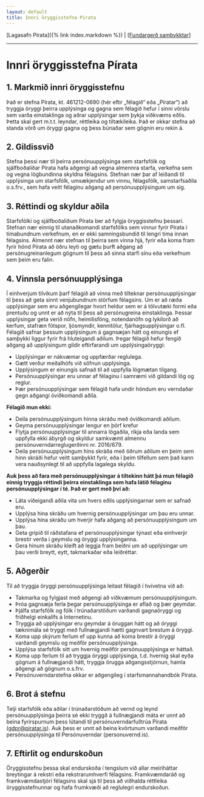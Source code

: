 ```yaml
---
layout: default
title: Innri öryggisstefna Pírata
---
```


[Lagasafn Pírata]({% link index.markdown %}) \| [[Fundargerð samþykktar]](https://github.com/piratar/Skjalasafn/blob/master/Fundargerdir/Nefndir/Framkvaemdarad/2020/2020-02-25.md)

***

# Innri öryggisstefna Pírata

## 1. Markmið innri öryggisstefnu

Það er stefna Pírata, kt. 461212-0690 (hér eftir „félagið“ eða „Píratar“) að tryggja öryggi þeirra upplýsinga og gagna sem félagið hefur í sinni vörslu sem varða einstaklinga og aðrar upplýsingar sem þykja viðkvæms eðlis. Þetta skal gert m.t.t. leyndar, réttleika og tiltækileika. Það er okkar stefna að standa vörð um öryggi gagna og þess búnaðar sem gögnin eru rekin á.

## 2. Gildissvið

Stefna þessi nær til þeirra persónuupplýsinga sem starfsfólk og sjálfboðaliðar Pírata hafa aðgengi að vegna almennra starfa, verkefna sem og vegna lögbundinna skyldna félagsins. Stefnan nær þar af leiðandi til upplýsinga um starfsfólk, umsækjendur um vinnu, félagsfólk, samstarfsaðila o.s.frv., sem hafa veitt félaginu aðgang að persónuupplýsingum um sig.

## 3. Réttindi og skyldur aðila

Starfsfólki og sjálfboðaliðum Pírata ber að fylgja öryggisstefnu þessari. Stefnan nær einnig til utanaðkomandi starfsfólks sem vinnur fyrir Pírata í tímabundnum verkefnum, en er ekki samningsbundið til lengri tíma innan félagsins. Almennt nær stefnan til þeirra sem vinna hjá, fyrir eða koma fram fyrir hönd Pírata að öðru leyti og gætu þurft aðgang að persónugreinanlegum gögnum til þess að sinna starfi sínu eða verkefnum sem þeim eru falin.

## 4. Vinnsla persónuupplýsinga

Í einhverjum tilvikum þarf félagið að vinna með tilteknar persónuupplýsingar til þess að geta sinnt venjubundnum störfum félagsins. Um er að ræða upplýsingar sem eru aðgengilegar hvort heldur sem er á tölvutæki formi eða prentuðu og unnt er að nýta til þess að persónugreina einstaklinga. Þessar upplýsingar geta verið nöfn, heimilisföng, notendanöfn og lykilorð að kerfum, stafræn fótspor, ljósmyndir, kennitölur, fjárhagsupplýsingar o.fl. Félagið safnar þessum upplýsingum á gagnsæjan hátt og einungis ef samþykki liggur fyrir frá hluteigandi aðilum. Þegar félagið hefur fengið aðgang að upplýsingum gildir eftirfarandi um upplýsingaöryggi:

* Upplýsingar er nákvæmar og uppfærðar reglulega.
* Gætt verður meðalhófs við söfnun upplýsinga.
* Upplýsingum er einungis safnað til að uppfylla lögmætan tilgang.
* Persónuupplýsingar eru unnar af félaginu í samræmi við gildandi lög og reglur.
* Þær persónuupplýsingar sem félagið hafa undir höndum eru verndaðar gegn aðgangi óviðkomandi aðila.

**Félagið mun ekki:**

* Deila persónuupplýsingum hinna skráðu með óviðkomandi aðilum.
* Geyma persónuupplýsingar lengur en þörf krefur
* Flytja persónuupplýsingar til annarra lögaðila, ríkja eða landa sem uppfylla ekki ábyrgð og skyldur samkvæmt almennu persónuverndarreglugerðinni nr. 2016/679.
* Deila persónuupplýsingum hins skráða með öðrum aðilum en þeim sem hinn skráði hefur veitt samþykkt fyrir, eða í þeim tilfellum sem það kann vera nauðsynlegt til að uppfylla lagalega skyldu.

**Auk þess að fara með persónuupplýsingar á tiltekinn hátt þá mun félagið einnig tryggja réttindi þeirra einstaklinga sem hafa látið félaginu persónuupplýsingar í té. Það er gert með því að:**

* Láta viðeigandi aðila vita um hvers eðlis upplýsingarnar sem er safnað eru.
* Upplýsa hina skráðu um hvernig persónuupplýsingar um þau eru unnar.
* Upplýsa hina skráðu um hverjir hafa aðgang að persónuupplýsingum um þau.
* Geta gripið til ráðstafana ef persónuupplýsingar týnast eða einhverjir brestir verða í geymslu og öryggi upplýsinganna.
* Gera hinum skráðu kleift að leggja fram beiðni um að upplýsingar um þau verði breytt, eytt, takmarkaðar eða leiðréttar.

## 5. Aðgerðir

Til að tryggja öryggi persónuupplýsinga leitast félagið í hvívetna við að:

* Takmarka og fylgjast með aðgengi að viðkvæmum persónuupplýsingum.
* Þróa gagnsæja ferla þegar persónuupplýsinga er aflað og þær geymdar.
* Þjálfa starfsfólk og fólk í trúnaðarstöðum varðandi gagnaöryggi og friðhelgi einkalífs á Internetinu.
* Tryggja að upplýsingar eru geymdar á öruggan hátt og að öryggi tæknimála sé tryggt með fullnægjandi hætti gagnvart brestum á öryggi.
* Koma upp skýrum ferlum ef upp kunna að koma brestir á öryggi varðandi geymslu og meðför persónuupplýsinga.
* Upplýsa starfsfólk sitt um hvernig meðför persónuupplýsinga er háttað.
* Koma upp ferlum til að tryggja öryggi upplýsinga, t.d. hvernig skal eyða gögnum á fullnægjandi hátt, tryggja örugga aðgangsstjórnun, hamla aðgengi að gögnum o.s.frv.
* Persónuverndarstefna okkar er aðgengileg í starfsmannahandbók Pírata.

## 6. Brot á stefnu

Telji starfsfólk eða aðilar í trúnaðarstöðum að vernd og leynd persónuupplýsinga þeirra sé ekki tryggð á fullnægjandi máta er unnt að beina fyrirspurnum þess lútandi til persónuverndarfulltrúa Pírata (gdpr@piratar.is). Auk þess er unnt að beina kvörtunum varðandi meðför persónuupplýsinga til Persónuverndar (personuvernd.is).

## 7. Eftirlit og endurskoðun

Öryggisstefnu þessa skal endurskoða í tengslum við allar meiriháttar breytingar á rekstri eða rekstrarumhverfi félagsins. Framkvæmdaráð og framkvæmdastjóri félagsins skal sjá til þess að viðhalda réttleika öryggisstefnunnar og hafa frumkvæði að reglulegri endurskoðun.